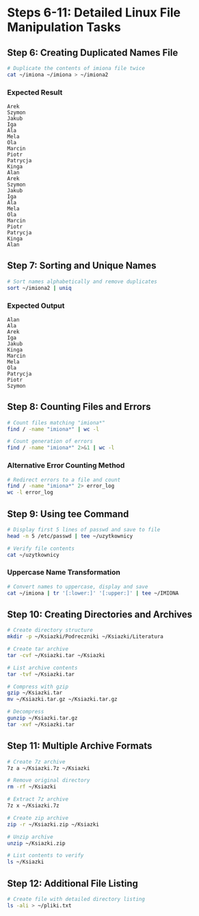 # Steps 6-11: Detailed Linux File Manipulation Tasks

## Step 6: Creating Duplicated Names File
```bash
# Duplicate the contents of imiona file twice
cat ~/imiona ~/imiona > ~/imiona2
```

### Expected Result
```
Arek
Szymon
Jakub
Iga
Ala
Mela
Ola
Marcin
Piotr
Patrycja
Kinga
Alan
Arek
Szymon
Jakub
Iga
Ala
Mela
Ola
Marcin
Piotr
Patrycja
Kinga
Alan
```

## Step 7: Sorting and Unique Names
```bash
# Sort names alphabetically and remove duplicates
sort ~/imiona2 | uniq
```

### Expected Output
```
Alan
Ala
Arek
Iga
Jakub
Kinga
Marcin
Mela
Ola
Patrycja
Piotr
Szymon
```

## Step 8: Counting Files and Errors
```bash
# Count files matching "imiona*"
find / -name "imiona*" | wc -l

# Count generation of errors
find / -name "imiona*" 2>&1 | wc -l
```

### Alternative Error Counting Method
```bash
# Redirect errors to a file and count
find / -name "imiona*" 2> error_log
wc -l error_log
```

## Step 9: Using tee Command
```bash
# Display first 5 lines of passwd and save to file
head -n 5 /etc/passwd | tee ~/uzytkownicy

# Verify file contents
cat ~/uzytkownicy
```

### Uppercase Name Transformation
```bash
# Convert names to uppercase, display and save
cat ~/imiona | tr '[:lower:]' '[:upper:]' | tee ~/IMIONA
```

## Step 10: Creating Directories and Archives
```bash
# Create directory structure
mkdir -p ~/Ksiazki/Podreczniki ~/Ksiazki/Literatura

# Create tar archive
tar -cvf ~/Ksiazki.tar ~/Ksiazki

# List archive contents
tar -tvf ~/Ksiazki.tar

# Compress with gzip
gzip ~/Ksiazki.tar
mv ~/Ksiazki.tar.gz ~/Ksiazki.tar.gz

# Decompress
gunzip ~/Ksiazki.tar.gz
tar -xvf ~/Ksiazki.tar
```

## Step 11: Multiple Archive Formats
```bash
# Create 7z archive
7z a ~/Ksiazki.7z ~/Ksiazki

# Remove original directory
rm -rf ~/Ksiazki

# Extract 7z archive
7z x ~/Ksiazki.7z

# Create zip archive
zip -r ~/Ksiazki.zip ~/Ksiazki

# Unzip archive
unzip ~/Ksiazki.zip

# List contents to verify
ls ~/Ksiazki
```

## Step 12: Additional File Listing
```bash
# Create file with detailed directory listing
ls -ali > ~/pliki.txt
```
